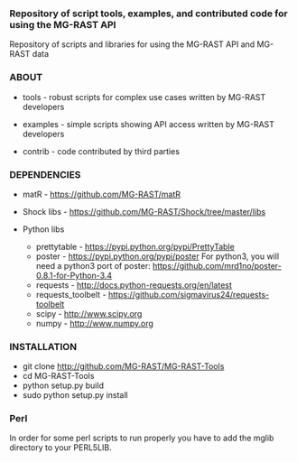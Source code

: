 ### Repository of script tools, examples, and contributed code for using the MG-RAST API

Repository of scripts and libraries for using the MG-RAST API and MG-RAST data

### ABOUT

-   tools - robust scripts for complex use cases written by MG-RAST developers

-   examples - simple scripts showing API access written by MG-RAST developers

-   contrib - code contributed by third parties


### DEPENDENCIES

-   matR - <https://github.com/MG-RAST/matR>

-   Shock libs - <https://github.com/MG-RAST/Shock/tree/master/libs>

-   Python libs
    -   prettytable - <https://pypi.python.org/pypi/PrettyTable>
    -   poster - <https://pypi.python.org/pypi/poster>
         For python3, you will need a python3 port of poster:  <https://github.com/mrd1no/poster-0.8.1-for-Python-3.4>
    -   requests - <http://docs.python-requests.org/en/latest>
    -   requests_toolbelt - <https://github.com/sigmavirus24/requests-toolbelt>
    -   scipy - <http://www.scipy.org>
    -   numpy - <http://www.numpy.org>

### INSTALLATION

- git clone http://github.com/MG-RAST/MG-RAST-Tools
- cd MG-RAST-Tools
- python setup.py build
- sudo python setup.py install

### Perl

In order for some perl scripts to run properly you have to add the mglib directory to your PERL5LIB.
